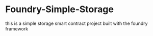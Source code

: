 
# Foundry-Simple-Storage
this is a simple storage smart contract project built with the foundry framework




